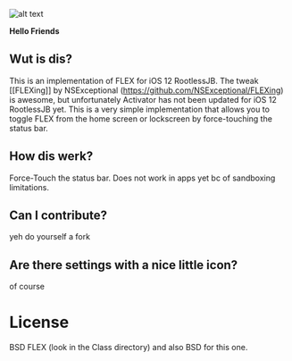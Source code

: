 ![alt text](https://github.com/ShyamLad/Flex12/blob/master/flex12prefs/Resources/FLEX12_git.png "Flex12")

**Hello Friends**

## Wut is dis?

This is an implementation of FLEX for iOS 12 RootlessJB. The tweak [[FLEXing]] by NSExceptional (https://github.com/NSExceptional/FLEXing) is awesome, but unfortunately Activator has not been updated for iOS 12 RootlessJB yet. This is a very simple implementation that allows you to toggle FLEX from the home screen or lockscreen by force-touching the status bar.

## How dis werk?

Force-Touch the status bar. Does not work in apps yet bc of sandboxing limitations.

## Can I contribute?

yeh do yourself a fork

## Are there settings with a nice little icon?

of course


# License

BSD FLEX (look in the Class directory) and also BSD for this one.
